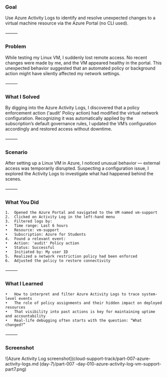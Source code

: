 ### Goal

Use Azure Activity Logs to identify and resolve unexpected changes to a virtual machine resource via the Azure Portal (no CLI used).

⸻

### Problem

While testing my Linux VM, I suddenly lost remote access. No recent changes were made by me, and the VM appeared healthy in the portal. This unexpected behavior suggested that an automated policy or background action might have silently affected my network settings.

⸻

### What I Solved

By digging into the Azure Activity Logs, I discovered that a policy enforcement action ('audit' Policy action) had modified the virtual network configuration. Recognizing it was automatically applied by the subscription’s default governance rules, I updated the VM’s configuration accordingly and restored access without downtime.

⸻

### Scenario

After setting up a Linux VM in Azure, I noticed unusual behavior — external access was temporarily disrupted. Suspecting a configuration issue, I explored the Activity Logs to investigate what had happened behind the scenes.

⸻
### What You Did
	1.	Opened the Azure Portal and navigated to the VM named vm-support
	2.	Clicked on Activity Log in the left-hand menu
	3.	Filtered logs by:
	•	Time range: Last 6 hours
	•	Resource: vm-support
	•	Subscription: Azure for Students
	4.	Found a relevant event:
	•	Action: 'audit' Policy action
	•	Status: Successful
	•	Initiated by: My user ID
	5.	Realized a network restriction policy had been enforced
	6.	Adjusted the policy to restore connectivity

⸻

### What I Learned
	•	How to interpret and filter Azure Activity Logs to trace system-level events
	•	The role of policy assignments and their hidden impact on deployed resources
	•	That visibility into past actions is key for maintaining uptime and accountability
	•	Real-life debugging often starts with the question: “What changed?”

⸻

### Screenshot
![Azure Activity Log screenshot](cloud-support-track/part-007-azure-activity-logs.md (day-7)/part-007 -day-010-azure-activity-log-vm-support-part7.png)
 
